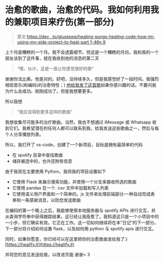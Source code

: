 # 治愈的歌曲，治愈的代码。我如何利用我的兼职项目来疗伤(第一部分)

> 原文:[https://dev . to/gluseppe/healing-songs-healing-code-how-im-using-my-side-project-to-heal-part 1-46n 9](https://dev.to/gluseppe/healing-songs-healing-code-how-im-using-my-side-project-to-heal-part1-46n9)

上个月是糟糕的一个月。我不会透露细节，但这是一个糟糕的月份。我和我的一个朋友谈到了这件事，就在我收到他的消息的第二天

> “嘿，伙计，这是一首让你感觉很好的歌”

谢谢你法比奥。他是对的。好吧，没持续多久，但是我感觉好了一段时间。我强烈相信音乐(和编码)的治愈特性；)
[他给我发了这首歌](https://open.spotify.com/track/3zcYin7vFTtrjBFQN4yP1J?si=vSglktL-TGSCf8LPJ-JQ7A)如果你感兴趣的话。不要问我为什么会成功。刚刚成功了。但是我想要更多。

所以我想

> “我应该得到更多这样的歌曲”

我想收集尽可能多的治疗歌曲。当然，我也不想通过 iMessage 或 Whatsapp 收到它们。我希望潜在的任何人都可以联系到我，给我发送这些歌曲之一，然后与每个人分享播放列表。

所以，我打开了 vs-code，创建了一个新项目，目标是拥有最简单的代码

*   在 spotify 目录中查找歌曲
*   储存被选中的，也许还附有信息

由于我现在主要使用 Python，我将我的项目设置如下

*   它使用 Flask 来展示搜索功能，并使用一个分支来接收所选的歌曲
*   它使用 pandas 在一个. csv 文件中加载和写入列表
*   它使用语义用户界面和一个简单的。js 文件来处理前端部分:一种自动完成表单和一条感谢消息，以防您发送歌曲

在编码的第一个晚上之后，我能够使用本地服务器与 spotify APIs 进行交互，并从查询字符串中获得跟踪结果。这已经让我痊愈了。我知道这只是一个小项目中的一小步，但它确实有效。它正在工作。这一切如何继续将在本“日记”的下一部分。下一部分将介绍如何设置 flask，以及如何用 python 与 spotify apis 进行交互。

同时，如果你愿意，你已经可以在这里把你的治愈歌曲发给我了:)
[https://healify.it](https://healify.it)

并将您的意见发送给我，以改进页面
谢谢< 3